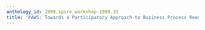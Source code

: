 ```yaml
---
anthology_id: 1999.spire_workshop-1999.33
title: 'PAWS: Towards a Participatory Approach to Business Process Reengineering'
---
```

